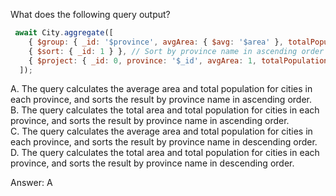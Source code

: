 What does the following query output?
```js
 await City.aggregate([
    { $group: { _id: '$province', avgArea: { $avg: '$area' }, totalPopulation: { $sum: '$population' } } }, // Group by province and calculate avg area and total population
    { $sort: { _id: 1 } }, // Sort by province name in ascending order
    { $project: { _id: 0, province: '$_id', avgArea: 1, totalPopulation: 1 } } // Project to include province, avg area, and total population fields
  ]);
```
A.  The query calculates the average area and total population for cities in each province, and sorts the result by province name in ascending order.  
B.  The query calculates the total area and total population for cities in each province, and sorts the result by province name in ascending order.  
C.  The query calculates the average area and total population for cities in each province, and sorts the result by province name in descending order.  
D.  The query calculates the total area and total population for cities in each province, and sorts the result by province name in descending order.  


Answer: A